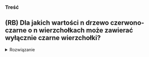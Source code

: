 ### Treść
(RB)
Dla jakich wartości n drzewo czerwono-czarne o n wierzchołkach może zawierać wyłącznie czarne wierzchołki?
------
<details><summary>Rozwiązanie</summary>
<p>

2^k-1 
wszystkie ścieżki do nil'a muszą mieć taką samą liczbę czarnych wierzchołków, a co za tym idzie, drzewo jest pełne
